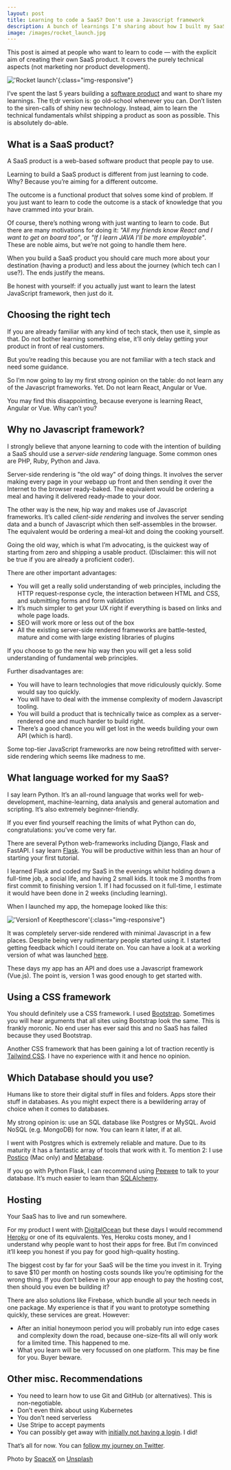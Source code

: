 ```yaml
---
layout: post
title: Learning to code a SaaS? Don't use a Javascript framework 
description: A bunch of learnings I'm sharing about how I built my SaaS product
image: /images/rocket_launch.jpg
---
```


This post is aimed at people who want to learn to code &mdash; with the explicit aim of creating their own SaaS product. It covers the purely technical aspects (not marketing nor product development).

!['Rocket launch'](/images/rocket_launch.jpg){:class="img-responsive"}

I’ve spent the last 5 years building a [software product](https://keepthescore.co/) and want to share my learnings. The tl;dr version is: go old-school whenever you can. Don’t listen to the siren-calls of shiny new technology. Instead, aim to learn the technical fundamentals whilst shipping a product as soon as possible. This is absolutely do-able.

## What is a SaaS product?

A SaaS product is a web-based software product that people pay to use. 

Learning to build a SaaS product is different from just learning to code. Why? Because you’re aiming for a different outcome.

The outcome is a functional product that solves some kind of problem. If you just want to learn to code the outcome is a stack of knowledge that you have crammed into your brain.

Of course, there’s nothing wrong with just wanting to learn to code. But there are many motivations for doing it: _"All my friends know React and I want to get on board too"_, or _"If I learn JAVA I’ll be more employable"_. These are noble aims, but we’re not going to handle them here.

When you build a SaaS product you should care much more about your destination (having a product) and less about the journey (which tech can I use?). The ends justify the means. 

Be honest with yourself: if you actually just want to learn the latest JavaScript framework, then just do it.

## Choosing the right tech

If you are already familiar with any kind of tech stack, then use it, simple as that. Do not bother learning something else, it’ll only delay getting your product in front of real customers. 

But you’re reading this because you are not familiar with a tech stack and need some guidance. 

So I’m now going to lay my first strong opinion on the table: do not learn any of the Javascript frameworks. Yet. Do not learn React, Angular or Vue. 

You may find this disappointing, because everyone is learning React, Angular or Vue. Why can’t you?

## Why no Javascript framework?

I strongly believe that anyone learning to code with the intention of building a SaaS should use a _server-side rendering_ language. Some common ones are PHP, Ruby, Python and Java.

Server-side rendering is "the old way" of doing things. It  involves the server making every page in your webapp up front and then sending it over the Internet to the browser ready-baked. The equivalent would be ordering a meal and having it delivered ready-made to your door.

The other way is the new, hip way and makes use of Javascript frameworks. It’s called _client-side rendering_ and involves the server sending data and a bunch of Javascript which then self-assembles in the browser. The equivalent would be ordering a meal-kit and doing the cooking yourself.

Going the old way, which is what I’m advocating, is the quickest way of starting from zero and shipping a usable product. (Disclaimer: this will not be true if you are already a proficient coder). 

There are other important advantages:

* You will get a really solid understanding of web principles, including the HTTP request-response cycle, the interaction between HTML and CSS, and submitting forms and form validation
* It’s much simpler to get your UX right if everything is based on links and whole page loads.
* SEO will work more or less out of the box
* All the existing server-side rendered frameworks are battle-tested, mature and come with large existing libraries of plugins

If you choose to go the new hip way then you will get a less solid understanding of fundamental web principles. 

Further disadvantages are:
* You will have to learn technologies that move ridiculously quickly. Some would say too quickly.
* You will have to deal with the immense complexity of modern Javascript tooling.
* You will build a product that is technically twice as complex as a server-rendered one and much harder to build right.
* There’s a good chance you will get lost in the weeds building your own API (which is hard).

Some top-tier JavaScript frameworks are now being retrofitted with server-side rendering which seems like madness to me.

## What language worked for my SaaS?

I say learn Python. It’s an all-round language that works well for web-development, machine-learning, data analysis and general automation and scripting. It’s also extremely beginner-friendly.

If you ever find yourself reaching the limits of what Python can do, congratulations: you’ve come very far.

There are several Python web-frameworks including Django, Flask and FastAPI. I say learn [Flask](https://www.fullstackpython.com/flask.html). You will be productive within less than an hour of starting your first tutorial.

I learned Flask and coded my SaaS in the evenings whilst holding down a full-time job, a social life, and having 2 small kids. It took me 3 months from first commit to finishing version 1. If I had focussed on it full-time, I estimate it would have been done in 2 weeks (including learning).

When I launched my app, the homepage looked like this:

!['Version1 of Keepthescore'](/images/version1.png){:class="img-responsive"}

It was completely server-side rendered with minimal Javascript in a few places. Despite being very rudimentary people started using it. I started getting feedback which I could iterate on. You can have a look at a working version of what was launched [here](https://v1.keepthescore.co). 

These days my app has an API and does use a Javascript framework (Vue.js). The point is, version 1 was good enough to get started with.

## Using a CSS framework
You should definitely use a CSS framework. I used [Bootstrap](https://getbootstrap.com). Sometimes you will hear arguments that all sites using Bootstrap look the same. This is frankly moronic. No end user has ever said this and no SaaS has failed because they used Bootstrap.

Another CSS framework that has been gaining a lot of traction recently is [Tailwind CSS](https://tailwindcss.com). I have no experience with it and hence no opinion.


## Which Database should you use?


Humans like to store their digital stuff in files and folders. Apps store their stuff in databases. As you might expect there is a bewildering array of choice when it comes to databases.

My strong opinion is: use an SQL database like Postgres or MySQL. Avoid NoSQL (e.g. MongoDB)  for now. You can learn it later, if at all. 

I went with Postgres which is extremely reliable and mature. Due to its maturity it has a fantastic array of tools that work with it. To mention 2: I use [Postico](https://eggerapps.at/postico/) (Mac only) and [Metabase](https://www.metabase.com).

If you go with Python Flask, I can recommend using [Peewee](https://www.fullstackpython.com/peewee.html) to talk to your database. It’s much easier to learn than [SQLAlchemy](https://www.sqlalchemy.org).


## Hosting
Your SaaS has to live and run somewhere.

For my product I went with [DigitalOcean](https://www.digitalocean.com) but these days I would recommend [Heroku](https://www.heroku.com) or one of its equivalents. Yes, Heroku costs money, and I understand why people want to host their apps for free. But I’m convinced it’ll keep you honest if you pay for good high-quality hosting.

The biggest cost by far for your SaaS will be the time you invest in it. Trying to save $10 per month on hosting costs sounds like you’re optimising for the wrong thing. If you don’t believe in your app enough to pay the hosting cost, then should you even be building it? 

There are also solutions like Firebase, which bundle all your tech needs in one package. My experience is that if you want to prototype something quickly, these services are great. However:

* After an initial honeymoon period you will probably run into edge cases and complexity down the road, because one-size-fits all will only work for a limited time. This happened to me.
* What you learn will be very focussed on one platform. This may be fine for you. Buyer beware.
 
## Other misc. Recommendations
* You need to learn how to use Git and GitHub (or alternatives). This is non-negotiable.
* Don’t even think about using Kubernetes 
* You don’t need serverless 
* Use Stripe to accept payments
* You can possibly get away with [initially not having a login](https://casparwre.de/blog/launching-a-product-without-a-login/). I did!


That’s all for now. You can [follow my journey on Twitter](https://twitter.com/wrede).

Photo by <a href="https://unsplash.com/@spacex?utm_source=unsplash&utm_medium=referral&utm_content=creditCopyText">SpaceX</a> on <a href="https://unsplash.com/s/photos/rocket?utm_source=unsplash&utm_medium=referral&utm_content=creditCopyText">Unsplash</a>
  




